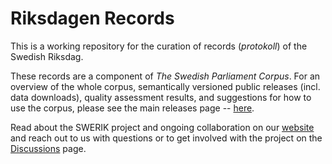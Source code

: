 # Riksdagen Records

This is a working repository for the curation of records (_protokoll_) of the Swedish Riksdag. 

These records are a component of _The Swedish Parliament Corpus_. For an overview of the whole corpus, semantically versioned public releases (incl. data downloads), quality assessment results, and suggestions for how to use the corpus, please see the main releases page -- [here](https://github.com/swerik-project/the-swedish-parliament-corpus).

Read about the SWERIK project and ongoing collaboration on our [website](https://swerik-project.github.io/) and reach out to us with questions or to get involved with the project on the [Discussions](https://github.com/orgs/swerik-project/discussions) page.